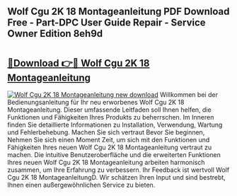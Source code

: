 ## Wolf Cgu 2K 18 Montageanleitung PDF Download Free - Part-DPC User Guide Repair - Service Owner Edition 8eh9d

# <h2><a href="http://df8j1dv.blite.top/?on=Wolf+Cgu+2K+18+Montageanleitung">🔗Download 👉🔴 Wolf Cgu 2K 18 Montageanleitung</a></h2>

[![Wolf Cgu 2K 18 Montageanleitung new download](https://i.imgur.com/lujVjoI.png)](http://df8j1dv.blite.top/?on=Wolf+Cgu+2K+18+Montageanleitung)
Willkommen bei der Bedienungsanleitung für Ihr neu erworbenes Wolf Cgu 2K 18 Montageanleitung. Dieser umfassende Leitfaden soll Ihnen helfen, die Funktionen und Fähigkeiten Ihres Produkts zu beherrschen. Im Inneren finden Sie detaillierte Informationen zu Installation, Verwendung, Wartung und Fehlerbehebung. Machen Sie sich vertraut Bevor Sie beginnen, Nehmen Sie sich einen Moment Zeit, um sich mit den Funktionen und Fähigkeiten Ihres neuen Wolf Cgu 2K 18 Montageanleitung vertraut zu machen. Die intuitive Benutzeroberfläche und die erweiterten Funktionen Ihres neuen Wolf Cgu 2K 18 Montageanleitung arbeiten harmonisch zusammen, um Ihre Erfahrung zu verbessern. Ihr Feedback ist wertvoll Wolf Cgu 2K 18 MontageanleitungD. Wir schätzen Ihren Input und sind bestrebt, Ihnen einen außergewöhnlichen Service zu bieten.
